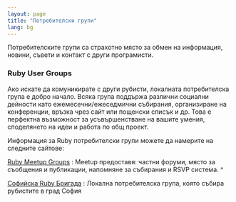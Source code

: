 ```yaml
---
layout: page
title: "Потребителски групи"
lang: bg
---
```


Потребителските групи са страхотно място за обмен на информация, новини,
съвети и контакт с други програмисти.

### Ruby User Groups

Ако искате да комуникирате с други рубисти, локалната потребителска
група е добро начало. Всяка група поддържа различни социални дейности
като ежемесечни/ежеседмични събирания, организиране на конференции,
връзка чрез сайт или пощенски списък и др. Това е перфектна възможност
за усъвършенстване на вашите умения, споделянето на идеи и работа по общ
проект.

Информация за Ruby потребителски групи можете да намерите на следните
сайтове:

[Ruby Meetup Groups][1]
: Meetup предоставя: частни форуми, място за съобщения и публикации,
  напомняне за събирания и RSVP система.
^

[Софийска Ruby Бригада][2]
: Локална потребителска група, която събира рубистите в град София



[1]: http://ruby.meetup.com 
[2]: http://sofiarb.org 

